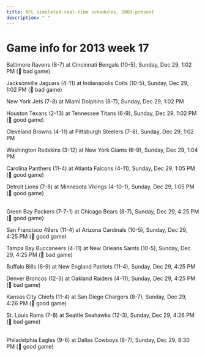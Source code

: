 ```yaml
---
title: NFL simulated-real-time schedules, 2009-present
description: " "
---
```


# Game info for 2013 week 17

Baltimore Ravens (8-7) at Cincinnati Bengals (10-5), Sunday, Dec 29, 1:02 PM (:red_circle: bad game)

Jacksonville Jaguars (4-11) at Indianapolis Colts (10-5), Sunday, Dec 29, 1:02 PM (:red_circle: bad game)

New York Jets (7-8) at Miami Dolphins (8-7), Sunday, Dec 29, 1:02 PM

Houston Texans (2-13) at Tennessee Titans (6-9), Sunday, Dec 29, 1:02 PM (:football: good game)

Cleveland Browns (4-11) at Pittsburgh Steelers (7-8), Sunday, Dec 29, 1:02 PM

Washington Redskins (3-12) at New York Giants (6-9), Sunday, Dec 29, 1:04 PM

Carolina Panthers (11-4) at Atlanta Falcons (4-11), Sunday, Dec 29, 1:05 PM (:football: good game)

Detroit Lions (7-8) at Minnesota Vikings (4-10-1), Sunday, Dec 29, 1:05 PM (:football: good game)

<br/>Green Bay Packers (7-7-1) at Chicago Bears (8-7), Sunday, Dec 29, 4:25 PM (:football: good game)

San Francisco 49ers (11-4) at Arizona Cardinals (10-5), Sunday, Dec 29, 4:25 PM (:football: good game)

Tampa Bay Buccaneers (4-11) at New Orleans Saints (10-5), Sunday, Dec 29, 4:25 PM (:red_circle: bad game)

Buffalo Bills (6-9) at New England Patriots (11-4), Sunday, Dec 29, 4:25 PM

Denver Broncos (12-3) at Oakland Raiders (4-11), Sunday, Dec 29, 4:25 PM (:red_circle: bad game)

Kansas City Chiefs (11-4) at San Diego Chargers (8-7), Sunday, Dec 29, 4:26 PM (:football: good game)

St. Louis Rams (7-8) at Seattle Seahawks (12-3), Sunday, Dec 29, 4:26 PM (:red_circle: bad game)

<br/>Philadelphia Eagles (9-6) at Dallas Cowboys (8-7), Sunday, Dec 29, 8:30 PM (:football: good game)

